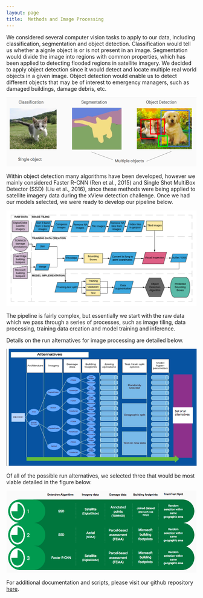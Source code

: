 ```yaml
---
layout: page
title:  Methods and Image Processing
---
```

We considered several computer vision tasks to apply to our data, including classification, segmentation and object detection.  Classification would tell us whether a aignle object is or is not present in an image.  Segmentation would divide the image into regions with common properties, which has been applied to detecting flooded regions in satellite imagery.  We decided to apply object detection since it would detect and locate multiple real world objects in a given image.  Object detection would enable us to detect different objects that may be of interest to emergency managers, such as damaged buildings, damage debris, etc.  

![computer_vision](cvision.png)

Within object detection many algorithms have been developed, however we mainly considered Faster R-CNN (Ren et al., 2015) and Single Shot MultiBox Detector (SSD) (Liu et al., 2016), since these methods were being applied to satellite imagery data during the xView detection challenge.  Once we had our models selected, we were ready to develop our pipeline below.  

![Pipeline flow chart](Pipeline-large.png)

The pipeline is fairly complex, but essentially we start with the raw data which we pass through a series of processes, such as image tiling, data processing, training data creation and model training and inference.

Details on the run alternatives for image processing are detailed below.

![Run alternatives](runalternatives.png)

Of all of the possible run alternatives, we selected three that would be most viable detailed in the figure below.

![3 runs](3runs.png)

For additional documentation and scripts, please visit our github repository [here](https://github.com/DDS-Lab/disaster-image-processing).

